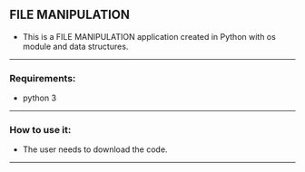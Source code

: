 ## FILE MANIPULATION
-  This is a FILE MANIPULATION application created in Python with os module and data structures.


***

### Requirements:
- python 3

***

### How to use it:
- The user needs to download the code.

***